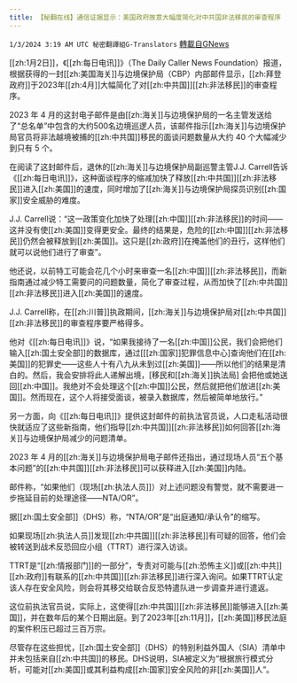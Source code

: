 ```yaml
---
title: 【秘翻在线】通信证据显示：美国政府故意大幅度简化对中共国非法移民的审查程序
---
```

`1/3/2024 3:19 AM UTC 秘密翻譯組G-Translators` [轉載自GNews](https://gnews.org/articles/2177841)

[[zh:1月2日]]，《[[zh:每日电讯]]》（The Daily Caller News Foundation）报道，根据获得的一封[[zh:美国海关]]与边境保护局（CBP）内部邮件显示，[[zh:拜登政府]]于2023年[[zh:4月]]大幅简化了对[[zh:中共国]][[zh:非法移民]]的审查程序。

2023 年 4 月的这封电子邮件是由[[zh:海关]]与边境保护局的一名主管发送给了“总名单”中包含的大约500名边境巡逻人员，该邮件指示[[zh:海关]]与边境保护局官员将非法越境被捕的[[zh:中共国]]移民的面谈问题数量从大约 40 个大幅减少到只有 5 个。

在阅读了这封邮件后，退休的[[zh:海关]]与边境保护局副巡警主管J.J. Carrell告诉《[[zh:每日电讯]]》，这种面谈程序的缩减加快了释放[[zh:中共国]][[zh:非法移民]]进入[[zh:美国]]的速度，同时增加了[[zh:海关]]与边境保护局探员识别[[zh:国家]]安全威胁的难度。

J.J. Carrell说：“这一政策变化加快了处理[[zh:中国]][[zh:非法移民]]的时间——这并没有使[[zh:美国]]变得更安全。最终的结果是，危险的[[zh:中国]][[zh:非法移民]]仍然会被释放到[[zh:美国]]。这只是[[zh:政府]]在掩盖他们的丑行，这样他们就可以说他们进行了审查”。

他还说，以前特工可能会花几个小时来审查一名[[zh:中国]][[zh:非法移民]]，而新指南通过减少特工需要问的问题数量，简化了审查过程，从而加快了[[zh:中共国]][[zh:非法移民]]进入[[zh:美国]]的速度。

J.J. Carrell称，在[[zh:川普]]执政期间，[[zh:海关]]与边境保护局对[[zh:中共国]][[zh:非法移民]]的审查程序要严格得多。

他对《[[zh:每日电讯]]》说，“如果我接待了一名[[zh:中国]]公民，我们会把他们输入[[zh:国土安全部]]的数据库，通过\[[[zh:国家]]犯罪信息中心\]查询他们在[[zh:美国]]的犯罪史——这些人十有八九从未到过[[zh:美国]]——所以他们的结果是清白的。然后，我会安排将此人递解出境，\[移民和[[zh:海关]]执法局\] 会把他或她送回[[zh:中国]]。我绝对不会处理这个[[zh:中国]]公民，然后就把他们放进[[zh:美国]]。然而现在，这个人将接受面谈，被录入数据库，然后被简单地放行。”

另一方面，向《[[zh:每日电讯]]》提供这封邮件的前执法官员说，人口走私活动很快就适应了这些新指南，他们指导[[zh:中共国]][[zh:非法移民]]如何回答[[zh:海关]]与边境保护局减少的问题清单。

2023 年 4 月的[[zh:海关]]与边境保护局电子邮件还指出，通过现场人员“五个基本问题”的[[zh:中共国]][[zh:非法移民]]可以获释进入[[zh:美国]]内陆。

邮件称，“如果他们（现场[[zh:执法人员]]）对上述问题没有警觉，就不需要进一步拖延目前的处理途径——NTA/OR”。

据[[zh:国土安全部]]（DHS）称，“NTA/OR”是“出庭通知/承认令”的缩写。

如果现场[[zh:执法人员]]发现[[zh:中共国]][[zh:非法移民]]有可疑的回答，他们会被转送到战术反恐回应小组（TTRT）进行深入访谈。

TTRT是“[[zh:情报部门]]的一部分”，专责对可能与[[zh:恐怖主义]]或[[zh:中共]][[zh:政府]]有联系的[[zh:中共国]][[zh:非法移民]]进行深入询问。如果TTRT认定该人存在安全风险，则会将其移交给联合反恐特遣队进一步调查并进行遣返。

这位前执法官员说，实际上，这使得[[zh:中共国]][[zh:非法移民]]能够进入[[zh:美国]]，并在数年后的某个日期出庭。到了2023年[[zh:11月]]，[[zh:美国]]移民法庭的案件积压已超过三百万宗。

尽管存在这些担忧，[[zh:国土安全部]]（DHS）的特别利益外国人（SIA）清单中并未包括来自[[zh:中共国]]的移民。DHS说明，SIA被定义为“根据旅行模式分析，可能对[[zh:美国]]或其利益构成[[zh:国家]]安全风险的非[[zh:美国]]人”。
